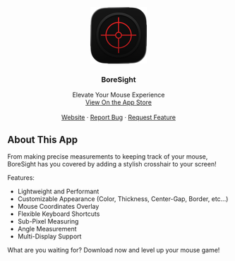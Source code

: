 <div align="center">
  <img src="https://github.com/alekthegenius/BoreSight/blob/main/BoreSight/Assets.xcassets/AppIcon.appiconset/icon_128x128.png"">
  <h3>BoreSight</h3>
  

 <p align="center">
  Elevate Your Mouse Experience
  <br />
  <a href="https://apps.apple.com/us/app/boresight/id6754097930">View On the App Store</a>
  <br />
  <br />
  <a href="https://github.com/othneildrew/Best-README-Template">Website</a>
  &middot;
  <a href="https://github.com/alekthegenius/BoreSight/issues/new?labels=bug&template=bug_report.md">Report Bug</a>
  &middot;
  <a href="https://github.com/alekthegenius/BoreSight/issues/new?labels=feature&template=feature_request.md">Request Feature</a>
</p>
</div>


## About This App
From making precise measurements to keeping track of your mouse, BoreSight has you covered by adding a stylish crosshair to your screen!

Features:
- Lightweight and Performant
- Customizable Appearance (Color, Thickness, Center-Gap, Border, etc...)
- Mouse Coordinates Overlay
- Flexible Keyboard Shortcuts
- Sub-Pixel Measuring
- Angle Measurement
- Multi-Display Support


What are you waiting for? Download now and level up your mouse game!
